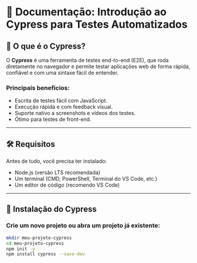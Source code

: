 # 📘 Documentação: Introdução ao Cypress para Testes Automatizados

## 🧠 O que é o Cypress?
O **Cypress** é uma ferramenta de testes end-to-end (E2E), que roda diretamente no navegador e permite testar aplicações web de forma rápida, confiável e com uma sintaxe fácil de entender.

### Principais benefícios:
- Escrita de testes fácil com JavaScript.
- Execução rápida e com feedback visual.
- Suporte nativo a screenshots e vídeos dos testes.
- Ótimo para testes de front-end.

---

## 🛠️ Requisitos
Antes de tudo, você precisa ter instalado:

- Node.js (versão LTS recomendada)  
- Um terminal (CMD, PowerShell, Terminal do VS Code, etc.)  
- Um editor de código (recomendo VS Code)

---

## 🚀 Instalação do Cypress

### Crie um novo projeto ou abra um projeto já existente:

```bash
mkdir meu-projeto-cypress
cd meu-projeto-cypress
npm init -y
npm install cypress --save-dev

